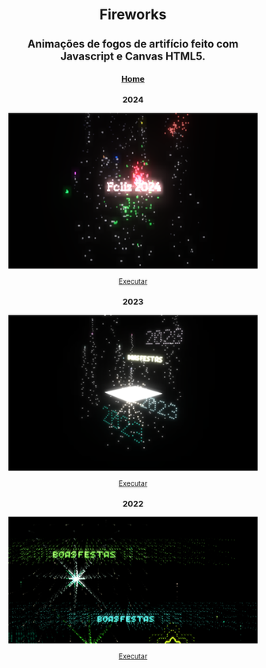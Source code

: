 <h1 align="center">Fireworks</h1>

<h2 align="center">Animações de fogos de artifício feito com Javascript e Canvas HTML5.</h2>

<div align="center">
 
 <h3><a href='https://alex5ander.github.io/Fireworks/'>Home</a></h3>

</div>

<div align="center">
  <h3 >2024</h3>
  
  <img width="1024" src="./public/PREVIEW_2024.png"/>

<a href='https://alex5ander.github.io/Fireworks/2024/'>Executar</a>

</div>

<div align="center">
  <h3 >2023</h3>

  <img width="1024" src="./public/PREVIEW_2023.png"/>

<a href='https://alex5ander.github.io/Fireworks/2023/'>Executar</a>

</div>

<div align="center">
  <h3>2022</h3>

  <img width="1024" src="./public/PREVIEW_2022.png"/>
  
  <a href='https://alex5ander.github.io/Fireworks/2022/'>Executar</a>
</div>

